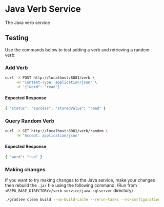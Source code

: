 # Java Verb Service

The Java verb service 

## Testing

Use the commands below to test adding a verb and retrieving a random verb:

### Add Verb

```bash
curl -X POST http://localhost:8081/verb \
     -H "Content-Type: application/json" \
     -d '{"word": "read"}'
```

#### Expected Response

```bash
{ "status": "success", "storedValue": "read" }
```

### Query Random Verb

```bash
curl -X GET http://localhost:8081/verb/random \
     -H "Accept: application/json"
```

#### Expected Response

```bash
{ "word": "run" }
```

### Making changes

If you want to try making changes to the Java service, make your changes then rebuild the `.jar` file using the following command:
(Run from `<REPO_BASE_DIRECTORY>/verb-service/java-sqlserver` directory)

```bash
./gradlew clean build --no-build-cache --rerun-tasks --no-configuration-cache
```




